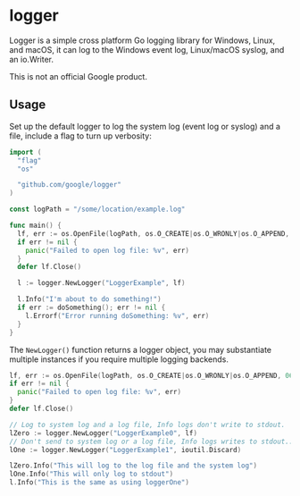 # logger #
Logger is a simple cross platform Go logging library for Windows, Linux, and
macOS, it can log to the Windows event log, Linux/macOS syslog, and an io.Writer.

This is not an official Google product.

## Usage ##

Set up the default logger to log the system log (event log or syslog) and a
file, include a flag to turn up verbosity:

```go
import (
  "flag"
  "os"

  "github.com/google/logger"
)

const logPath = "/some/location/example.log"

func main() {
  lf, err := os.OpenFile(logPath, os.O_CREATE|os.O_WRONLY|os.O_APPEND, 0660)
  if err != nil {
    panic("Failed to open log file: %v", err)
  }
  defer lf.Close()

  l := logger.NewLogger("LoggerExample", lf)

  l.Info("I'm about to do something!")
  if err := doSomething(); err != nil {
    l.Errorf("Error running doSomething: %v", err)
  }
}
```

The `NewLogger()` function returns a logger object, you may substantiate
multiple instances if you require multiple logging backends.

```go
lf, err := os.OpenFile(logPath, os.O_CREATE|os.O_WRONLY|os.O_APPEND, 0660)
if err != nil {
  panic("Failed to open log file: %v", err)
}
defer lf.Close()

// Log to system log and a log file, Info logs don't write to stdout.
lZero := logger.NewLogger("LoggerExample0", lf)
// Don't send to system log or a log file, Info logs writes to stdout..
lOne := logger.NewLogger("LoggerExample1", ioutil.Discard)

lZero.Info("This will log to the log file and the system log")
lOne.Info("This will only log to stdout")
l.Info("This is the same as using loggerOne")

```
